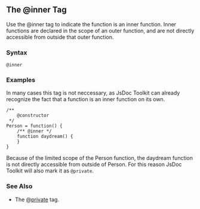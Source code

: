 ## The @inner Tag ##

Use the @inner tag to indicate the function is an inner function. Inner functions are declared in the scope of an outer function, and are not directly accessible from outside that outer function.

### Syntax ###
```
@inner
```

### Examples ###

In many cases this tag is not neccessary, as JsDoc Toolkit can already recognize the fact that a function is an inner function on its own.

```
/**
    @constructor
 */ 
Person = function() {
    /** @inner */
    function daydream() {
    }
}
```

Because of the limited scope of the Person function, the daydream function is not directly accessible from outside of Person. For this reason JsDoc Toolkit will also mark it as `@private`.

### See Also ###
  * The [@private](TagPrivate.md) tag.